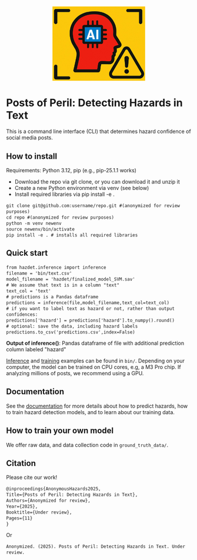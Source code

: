 
<p align="center">
<img src="images/AIHazardDetectionIcon.jpg?token=GHSAT0AAAAAADD4337YK2UCXTSJDEWAKN722BFILZQ" width=50% height=50%>
</p>

# Posts of Peril: Detecting Hazards in Text
This is a command line interface (CLI) that determines hazard confidence of social media posts.

## How to install
Requirements: Python 3.12, pip (e.g., pip-25.1.1 works)
- Download the repo via git clone, or you can download it and unzip it
- Create a new Python environment via venv (see below)
- Install required libraries via pip install -e .
```
git clone git@github.com:username/repo.git #(anonymized for review purposes)
cd repo #(anonymized for review purposes)
python -m venv newenv
source newenv/bin/activate
pip install -e . # installs all required libraries
```
## Quick start
```
from hazdet.inference import inference
filename = 'bin/text.csv'
model_filename = 'hazdet/finalized_model_SVM.sav'
# We assume that text is in a column "text"
text_col = 'text'
# predictions is a Pandas dataframe
predictions = inference(file,model_filename,text_col=text_col)
# if you want to label text as hazard or not, rather than output confidences:
predictions['hazard'] = predictions['hazard'].to_numpy().round()
# optional: save the data, including hazard labels
predictions.to_csv('predictions.csv',index=False)
```
**Output of inference()**: Pandas dataframe of file with additional prediction column labeled "hazard"

[Inference](bin/quickstart_inference.py) and [training](bin/quickstart_train.py) examples can be found in `bin/`. Depending on your computer, the model can be trained on CPU cores, e.g, a M3 Pro chip. If analyzing millions of posts, we recommend using a GPU.

## Documentation
See the [documentation](docs/documentation.md) for more details about how to predict hazards, how to train hazard detection models, and to learn about our training data.

## How to train your own model
We offer raw data, and data collection code in `ground_truth_data/`. 

## Citation
Please cite our work!
```
@inproceedings{AnonymousHazards2025,
Title={Posts of Peril: Detecting Hazards in Text},
Authors={Anonymized for review},
Year={2025},
Booktitle={Under review},
Pages={11}
}
```
Or
```
Anonymized. (2025). Posts of Peril: Detecting Hazards in Text. Under review.
```



